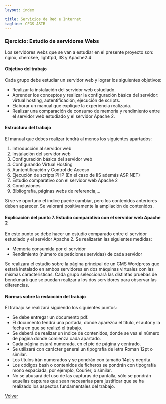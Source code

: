 ```yaml
---
layout: index

title: Servicios de Red e Internet
tagline: CFGS ASIR
---
```


### Ejercicio: Estudio de servidores Webs

Los servidores webs que se van a estudiar en el presente proyecto son: nginx, cherokee, lighttpd, IIS y Apache2.4

#### Objetivo del trabajo

Cada grupo debe estudiar un servidor web y lograr los siguientes objetivos:

* Realizar la instalación del servidor web estudiado.
* Aprender los conceptos y realizar la configuración básica del servidor: virtual hosting, autentifícación, ejecución de scripts.
* Elaborar un manual que explique la experiencia realizada.
* Realizar una comparación de consumo de memoria y rendimiento entre el servidor web estudiado y el servidor Apache 2.

#### Estructura del trabajo

El manual que debes realizar tendrá al menos los siguientes apartados:

1. Introducción al servidor web
2. Instalación del servidor web
3. Configuración básica del servidor web
4. Configurando Virtual Hosting
4. Auntentificación y Control de Acceso
6. Ejecución de scripts PHP (En el caso de IIS además ASP.NET)
7. Estudio comparativo con el servidor web Apache 2
8. Conclusiones
9. Bibliografía, páginas webs de referencia,...

Si se ve oportuno el índice puede cambiar, pero los contenidos anteriores deben aparecer. Se valorará positivamente la ampliación de contenidos.

#### Explicación del punto 7. Estudio comparativo con el servidor web Apache 2

En este punto se debe hacer un estudio comparado entre el servidor estudiado y el servidor Apache 2. Se realizarán las siguientes medidas:

* Memoria consumida por el servidor
* Rendimiento (número de peticiones servidas) de cada servidor

Se realizara el estudio sobre la página principal de un CMS Wordpress que estará instalado en ambos servidores en dos máquinas virtuales con las mismas caracteristícas. Cada grupo seleccionará las distintas pruebas de benckmark que se puedan realizar a los dos servidores para observar las diferencias.

#### Normas sobre la redacción del trabajo

El trabajo se realizará siguiendo los siguientes puntos:

* Se debe entregar un documento pdf.
* El documento tendrá una portada, donde aparezca el título, el autor y la fecha en que se realizó el trabajo.
* Se deberá de realizar un índice de contenidos, donde se vea el número de paǵina donde comienza cada apartado.
* Cada página estará numerada, en el píe de página y centrado.
* Se utilizará con carácter general un tipografía de letra Roman 12pt o similar.
* Los títulos irán numerados y se pondrán con tamaño 14pt y negrita.
* Los códigos bash o contenidos de ficheros se pondrán con tipografía mono espaciada, por ejemplo, Courier, o similar.
* No se abusará del uso de las capturas de pantalla, sólo se pondrán aquellas capturas que sean necesarias para justificar que se ha realizado los aspectos fundamentales del trabajo.


[Volver](index)
